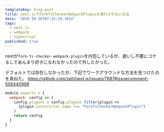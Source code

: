 ```yaml
---
templateKey: blog-post
title: next.jsでForkTsCheckerWebpackPluginを実行させない方法
date: '2019-10-26T07:32:20.365Z'
tags:
  - next.js
  - webpack
  - typescript
published: true
---
```



nextが`fork-ts-checker-webpack-plugin`を内包しているが、遅いし不要にコケるしであんまり好きになれなかったので外したかった。

デフォルトでは存在しなかったが、下記でワークアラウンドな方法を見つけたのを真似た。
https://github.com/zeit/next.js/issues/7687#issuecomment-506440999

```js
module.exports = {
  webpack: config => {
    config.plugins = config.plugins.filter(plugin => 
      (plugin.constructor.name !== "ForkTsCheckerWebpackPlugin")
    )
    return config
  }
}
```

